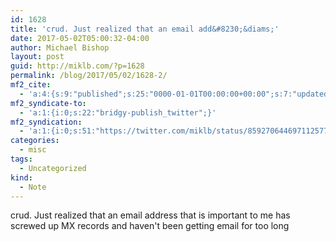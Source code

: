 ```yaml
---
id: 1628
title: 'crud. Just realized that an email add&#8230;&diams;'
date: 2017-05-02T05:00:32-04:00
author: Michael Bishop
layout: post
guid: http://miklb.com/?p=1628
permalink: /blog/2017/05/02/1628-2/
mf2_cite:
  - 'a:4:{s:9:"published";s:25:"0000-01-01T00:00:00+00:00";s:7:"updated";s:25:"0000-01-01T00:00:00+00:00";s:8:"category";a:1:{i:0;s:0:"";}s:6:"author";a:0:{}}'
mf2_syndicate-to:
  - 'a:1:{i:0;s:22:"bridgy-publish_twitter";}'
mf2_syndication:
  - 'a:1:{i:0;s:51:"https://twitter.com/miklb/status/859270644697112577";}'
categories:
  - misc
tags:
  - Uncategorized
kind:
  - Note
---
```

crud. Just realized that an email address that is important to me has screwed up MX records and haven't been getting email for too long